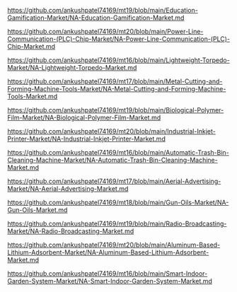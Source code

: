 <p><a href="https://github.com/ankushpatel74169/mt19/blob/main/Education-Gamification-Market/NA-Education-Gamification-Market.md">https://github.com/ankushpatel74169/mt19/blob/main/Education-Gamification-Market/NA-Education-Gamification-Market.md</a></p><p><a href="https://github.com/ankushpatel74169/mt20/blob/main/Power-Line-Communication-(PLC)-Chip-Market/NA-Power-Line-Communication-(PLC)-Chip-Market.md">https://github.com/ankushpatel74169/mt20/blob/main/Power-Line-Communication-(PLC)-Chip-Market/NA-Power-Line-Communication-(PLC)-Chip-Market.md</a></p><p><a href="https://github.com/ankushpatel74169/mt16/blob/main/Lightweight-Torpedo-Market/NA-Lightweight-Torpedo-Market.md">https://github.com/ankushpatel74169/mt16/blob/main/Lightweight-Torpedo-Market/NA-Lightweight-Torpedo-Market.md</a></p><p><a href="https://github.com/ankushpatel74169/mt17/blob/main/Metal-Cutting-and-Forming-Machine-Tools-Market/NA-Metal-Cutting-and-Forming-Machine-Tools-Market.md">https://github.com/ankushpatel74169/mt17/blob/main/Metal-Cutting-and-Forming-Machine-Tools-Market/NA-Metal-Cutting-and-Forming-Machine-Tools-Market.md</a></p><p><a href="https://github.com/ankushpatel74169/mt19/blob/main/Biological-Polymer-Film-Market/NA-Biological-Polymer-Film-Market.md">https://github.com/ankushpatel74169/mt19/blob/main/Biological-Polymer-Film-Market/NA-Biological-Polymer-Film-Market.md</a></p><p><a href="https://github.com/ankushpatel74169/mt20/blob/main/Industrial-Inkjet-Printer-Market/NA-Industrial-Inkjet-Printer-Market.md">https://github.com/ankushpatel74169/mt20/blob/main/Industrial-Inkjet-Printer-Market/NA-Industrial-Inkjet-Printer-Market.md</a></p><p><a href="https://github.com/ankushpatel74169/mt16/blob/main/Automatic-Trash-Bin-Cleaning-Machine-Market/NA-Automatic-Trash-Bin-Cleaning-Machine-Market.md">https://github.com/ankushpatel74169/mt16/blob/main/Automatic-Trash-Bin-Cleaning-Machine-Market/NA-Automatic-Trash-Bin-Cleaning-Machine-Market.md</a></p><p><a href="https://github.com/ankushpatel74169/mt17/blob/main/Aerial-Advertising-Market/NA-Aerial-Advertising-Market.md">https://github.com/ankushpatel74169/mt17/blob/main/Aerial-Advertising-Market/NA-Aerial-Advertising-Market.md</a></p><p><a href="https://github.com/ankushpatel74169/mt18/blob/main/Gun-Oils-Market/NA-Gun-Oils-Market.md">https://github.com/ankushpatel74169/mt18/blob/main/Gun-Oils-Market/NA-Gun-Oils-Market.md</a></p><p><a href="https://github.com/ankushpatel74169/mt19/blob/main/Radio-Broadcasting-Market/NA-Radio-Broadcasting-Market.md">https://github.com/ankushpatel74169/mt19/blob/main/Radio-Broadcasting-Market/NA-Radio-Broadcasting-Market.md</a></p><p><a href="https://github.com/ankushpatel74169/mt20/blob/main/Aluminum-Based-Lithium-Adsorbent-Market/NA-Aluminum-Based-Lithium-Adsorbent-Market.md">https://github.com/ankushpatel74169/mt20/blob/main/Aluminum-Based-Lithium-Adsorbent-Market/NA-Aluminum-Based-Lithium-Adsorbent-Market.md</a></p><p><a href="https://github.com/ankushpatel74169/mt16/blob/main/Smart-Indoor-Garden-System-Market/NA-Smart-Indoor-Garden-System-Market.md">https://github.com/ankushpatel74169/mt16/blob/main/Smart-Indoor-Garden-System-Market/NA-Smart-Indoor-Garden-System-Market.md</a></p>
